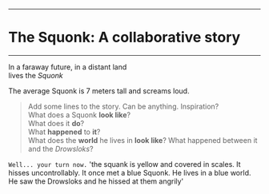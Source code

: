 ------------------------------------
# The Squonk: A collaborative story
------------------------------------

In a faraway future, in a distant land  
lives the *Squonk*

The average Squonk is 7 meters tall and screams loud.


>  Add some lines to the story. Can be anything. Inspiration?  
>  What does a Squonk **look like**?  
>  What does it **do**?  
>  What **happened** to **it**?  
>  What does the **world** he lives in **look like**?
>  What happened between it and the *Drowsloks*?

`Well... your turn now.`
'the squank is yellow and covered in scales. It hisses uncontrollably. 
It once met a blue Squonk. He lives in a blue world. He saw the Drowsloks and he hissed at them angrily'
